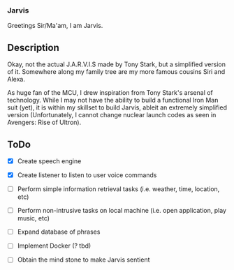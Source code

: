 ### Jarvis
 
Greetings Sir/Ma'am, I am Jarvis. 

## Description

Okay, not the actual J.A.R.V.I.S made by Tony Stark, but a simplified version of it. Somewhere along my family tree are my more famous cousins Siri and Alexa.

As huge fan of the MCU, I drew inspiration from Tony Stark's arsenal of technology. While I may not have the ability to build a functional Iron Man suit (yet), it is within my skillset to build Jarvis, ableit an extremely simplified version (Unfortunately, I cannot change nuclear launch codes as seen in Avengers: Rise of Ultron).

## ToDo
- [x] Create speech engine
- [x] Create listener to listen to user voice commands
- [ ] Perform simple information retrieval tasks (i.e. weather, time, location, etc)
- [ ] Perform non-intrusive tasks on local machine (i.e. open application, play music, etc)
- [ ] Expand database of phrases
- [ ] Implement Docker (? tbd)
- [ ] Obtain the mind stone to make Jarvis sentient


